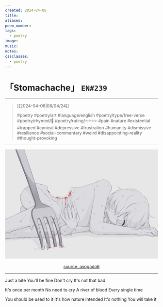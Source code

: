 ```yaml
---
created: 2024-04-08
title:
aliases:
poem_number:
tags:
  - poetry
image:
music:
notes:
cssclasses:
  - poetry
---
```

# 「Stomachache」 `EN#239`

---

> [[2024-04-08|08/04/24]]
> 
> #poetry 
> #poetry/art 
> #language/english 
> #poetry/type/free-verse 
> #poetry/rhymed/🔴 
> #poetry/rating/⭐⭐⭐⭐ 
> #pain #nature #existential #trapped #cynical #depressive #frustration #humanity #dismissive #resilience #social-commentary #weird #disappointing-reality #thought-provoking 

---

![poem-stomachache](../!art/poem-stomachache.jpg)


<center class="img_caption"><a href="https://www.avogado6.com/diary2022?lightbox=dataItem-ldkg4hxe10" class="source-link">source: avogado6</a></center>

---

Just a bite
You'll be fine
Don't cry
It's not that bad

It's once per month
No need to cry
A river of blood
Every single time

You should be used to it
It's how nature intended
It's nothing
You will take it